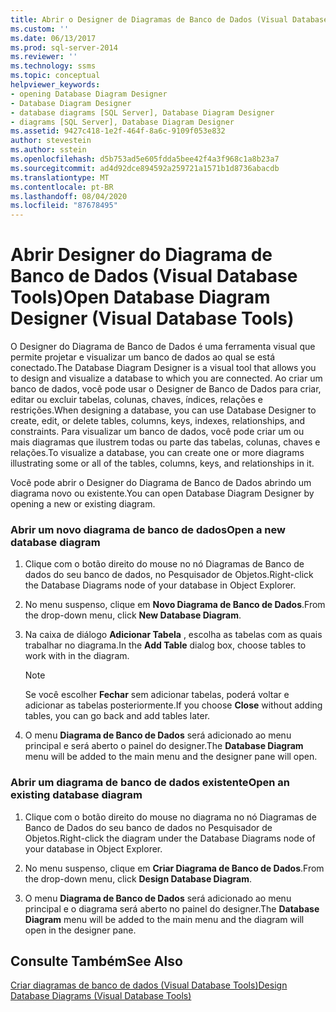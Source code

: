 ```yaml
---
title: Abrir o Designer de Diagramas de Banco de Dados (Visual Database Tools) | Microsoft Docs
ms.custom: ''
ms.date: 06/13/2017
ms.prod: sql-server-2014
ms.reviewer: ''
ms.technology: ssms
ms.topic: conceptual
helpviewer_keywords:
- opening Database Diagram Designer
- Database Diagram Designer
- database diagrams [SQL Server], Database Diagram Designer
- diagrams [SQL Server], Database Diagram Designer
ms.assetid: 9427c418-1e2f-464f-8a6c-9109f053e832
author: stevestein
ms.author: sstein
ms.openlocfilehash: d5b753ad5e605fdda5bee42f4a3f968c1a8b23a7
ms.sourcegitcommit: ad4d92dce894592a259721a1571b1d8736abacdb
ms.translationtype: MT
ms.contentlocale: pt-BR
ms.lasthandoff: 08/04/2020
ms.locfileid: "87678495"
---
```

# <a name="open-database-diagram-designer-visual-database-tools"></a><span data-ttu-id="77520-102">Abrir Designer do Diagrama de Banco de Dados (Visual Database Tools)</span><span class="sxs-lookup"><span data-stu-id="77520-102">Open Database Diagram Designer (Visual Database Tools)</span></span>
  <span data-ttu-id="77520-103">O Designer do Diagrama de Banco de Dados é uma ferramenta visual que permite projetar e visualizar um banco de dados ao qual se está conectado.</span><span class="sxs-lookup"><span data-stu-id="77520-103">The Database Diagram Designer is a visual tool that allows you to design and visualize a database to which you are connected.</span></span> <span data-ttu-id="77520-104">Ao criar um banco de dados, você pode usar o Designer de Banco de Dados para criar, editar ou excluir tabelas, colunas, chaves, índices, relações e restrições.</span><span class="sxs-lookup"><span data-stu-id="77520-104">When designing a database, you can use Database Designer to create, edit, or delete tables, columns, keys, indexes, relationships, and constraints.</span></span> <span data-ttu-id="77520-105">Para visualizar um banco de dados, você pode criar um ou mais diagramas que ilustrem todas ou parte das tabelas, colunas, chaves e relações.</span><span class="sxs-lookup"><span data-stu-id="77520-105">To visualize a database, you can create one or more diagrams illustrating some or all of the tables, columns, keys, and relationships in it.</span></span>  
  
 <span data-ttu-id="77520-106">Você pode abrir o Designer do Diagrama de Banco de Dados abrindo um diagrama novo ou existente.</span><span class="sxs-lookup"><span data-stu-id="77520-106">You can open Database Diagram Designer by opening a new or existing diagram.</span></span>  
  
### <a name="open-a-new-database-diagram"></a><span data-ttu-id="77520-107">Abrir um novo diagrama de banco de dados</span><span class="sxs-lookup"><span data-stu-id="77520-107">Open a new database diagram</span></span>  
  
1.  <span data-ttu-id="77520-108">Clique com o botão direito do mouse no nó Diagramas de Banco de dados do seu banco de dados, no Pesquisador de Objetos.</span><span class="sxs-lookup"><span data-stu-id="77520-108">Right-click the Database Diagrams node of your database in Object Explorer.</span></span>  
  
2.  <span data-ttu-id="77520-109">No menu suspenso, clique em **Novo Diagrama de Banco de Dados**.</span><span class="sxs-lookup"><span data-stu-id="77520-109">From the drop-down menu, click **New Database Diagram**.</span></span>  
  
3.  <span data-ttu-id="77520-110">Na caixa de diálogo **Adicionar Tabela** , escolha as tabelas com as quais trabalhar no diagrama.</span><span class="sxs-lookup"><span data-stu-id="77520-110">In the **Add Table** dialog box, choose tables to work with in the diagram.</span></span>  
  
    > [!NOTE]  
    >  <span data-ttu-id="77520-111">Se você escolher **Fechar** sem adicionar tabelas, poderá voltar e adicionar as tabelas posteriormente.</span><span class="sxs-lookup"><span data-stu-id="77520-111">If you choose **Close** without adding tables, you can go back and add tables later.</span></span>  
  
4.  <span data-ttu-id="77520-112">O menu **Diagrama de Banco de Dados** será adicionado ao menu principal e será aberto o painel do designer.</span><span class="sxs-lookup"><span data-stu-id="77520-112">The **Database Diagram** menu will be added to the main menu and the designer pane will open.</span></span>  
  
### <a name="open-an-existing-database-diagram"></a><span data-ttu-id="77520-113">Abrir um diagrama de banco de dados existente</span><span class="sxs-lookup"><span data-stu-id="77520-113">Open an existing database diagram</span></span>  
  
1.  <span data-ttu-id="77520-114">Clique com o botão direito do mouse no diagrama no nó Diagramas de Banco de Dados do seu banco de dados no Pesquisador de Objetos.</span><span class="sxs-lookup"><span data-stu-id="77520-114">Right-click the diagram under the Database Diagrams node of your database in Object Explorer.</span></span>  
  
2.  <span data-ttu-id="77520-115">No menu suspenso, clique em **Criar Diagrama de Banco de Dados**.</span><span class="sxs-lookup"><span data-stu-id="77520-115">From the drop-down menu, click **Design Database Diagram**.</span></span>  
  
3.  <span data-ttu-id="77520-116">O menu **Diagrama de Banco de Dados** será adicionado ao menu principal e o diagrama será aberto no painel do designer.</span><span class="sxs-lookup"><span data-stu-id="77520-116">The **Database Diagram** menu will be added to the main menu and the diagram will open in the designer pane.</span></span>  
  
## <a name="see-also"></a><span data-ttu-id="77520-117">Consulte Também</span><span class="sxs-lookup"><span data-stu-id="77520-117">See Also</span></span>  
 [<span data-ttu-id="77520-118">Criar diagramas de banco de dados &#40;Visual Database Tools&#41;</span><span class="sxs-lookup"><span data-stu-id="77520-118">Design Database Diagrams &#40;Visual Database Tools&#41;</span></span>](visual-database-tools.md)  
  
  

